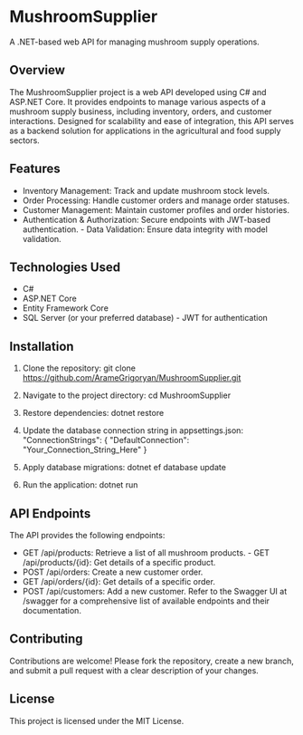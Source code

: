 # MushroomSupplier
A .NET-based web API for managing mushroom supply operations.
## Overview
The MushroomSupplier project is a web API developed using C# and ASP.NET Core. It provides endpoints to manage various aspects of a mushroom supply business, including inventory, orders, and customer interactions.
Designed for scalability and ease of integration, this API serves as a backend solution for applications in the agricultural and food supply sectors.
## Features
- Inventory Management: Track and update mushroom stock levels.
- Order Processing: Handle customer orders and manage order statuses.
- Customer Management: Maintain customer profiles and order histories.
- Authentication & Authorization: Secure endpoints with JWT-based authentication. - Data Validation: Ensure data integrity with model validation.
## Technologies Used
- C#
- ASP.NET Core
- Entity Framework Core
- SQL Server (or your preferred database) - JWT for authentication
## Installation
1. Clone the repository:
   git clone https://github.com/ArameGrigoryan/MushroomSupplier.git

2. Navigate to the project directory: cd MushroomSupplier
3. Restore dependencies: dotnet restore
4. Update the database connection string in appsettings.json: "ConnectionStrings": {
   "DefaultConnection": "Your_Connection_String_Here" }
5. Apply database migrations: dotnet ef database update
6. Run the application: dotnet run
## API Endpoints
The API provides the following endpoints:
- GET /api/products: Retrieve a list of all mushroom products. - GET /api/products/{id}: Get details of a specific product.
- POST /api/orders: Create a new customer order.
- GET /api/orders/{id}: Get details of a specific order.
- POST /api/customers: Add a new customer.
  Refer to the Swagger UI at /swagger for a comprehensive list of available endpoints and their documentation.
## Contributing
Contributions are welcome! Please fork the repository, create a new branch, and submit a pull request with a clear description of your changes.

## License
This project is licensed under the MIT License.

